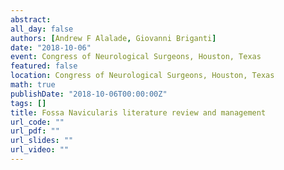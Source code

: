 ```yaml
---
abstract: 
all_day: false
authors: [Andrew F Alalade, Giovanni Briganti]
date: "2018-10-06"
event: Congress of Neurological Surgeons, Houston, Texas
featured: false
location: Congress of Neurological Surgeons, Houston, Texas
math: true
publishDate: "2018-10-06T00:00:00Z"
tags: []
title: Fossa Navicularis literature review and management
url_code: ""
url_pdf: ""
url_slides: ""
url_video: ""
---
```


